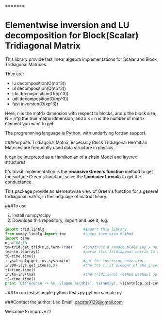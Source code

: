 =======
# Elementwise inversion and LU decomposition for Block(Scalar) Tridiagonal Matrix

This library provide fast linear algebra implementations for Scalar and Block Tridiagonal Matrices.

They are:

* lu decomposition(O(np^3))
* ul decomposition(O(np^3))
* ldu decomposition(O(np^3))
* udl decomposition(O(np^3))
* fast inversion(O(xp^3))

Here, n is the matrix dimension with respect to blocks, and p the block size, N = n*p the true matrix idmension,
and x <= n is the number of matrix element you want to get.

The programming language is Python, with underlying fortran support.


###Purpose:
Tridiagonal Matrix, especially Block Tridiagonal Hermitian Matrices are frequently used data structure in physics.

It can be intepreted as a Hamiltonian of a chain Model and layered structures.

It's trivial implementation is the **recursive Green's function** method to get the surface Green's function, solve the **Landauer formula** to get the conductance.

This package provide an elementwise view of Green's function for a general tridiagonal matrix, in the language of matrix theory.

###To use
1. Install numpy/scipy
2. Download this repository, import and use it, e.g.
```python
import trid,linalg                  #import this library
from numpy.linalg import inv        #numpy inversion method
import time
n,p=100,10
tm=trid.get_trid(n,p,herm=True)     #construct a random block (np x np) hermitian tridiagonal matrix with block size p.
tma=tm.toarray()                    #parse this tridiagonal matrix to a numpy array.
t0=time.time()
isys=linalg.get_inv_system(tm)      #get the inversion generator.
inv00=isys.get_item(0,0)            #the the first element of the inverse matrix.
t1=time.time()
invtm=inv(tma)                      #the traditional method without optimization.
t2=time.time()
print 'Difference -> %s, Elapse %s(this), %s(numpy).'%(invtm[:p,:p]-inv00,t1-t0,t2-t1)
```
###To run tests/sample
        python tests.py
        python sample.py

###Contact the author: Leo
Email: cacate0129@gmail.com

Welcome to improve it!

